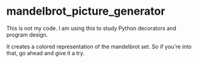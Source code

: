 # mandelbrot_picture_generator
This is not my code. I am using this to study Python decorators and program design.

It creates a colored representation of the mandelbrot set. So if you're into that, go ahead and give it a try.

